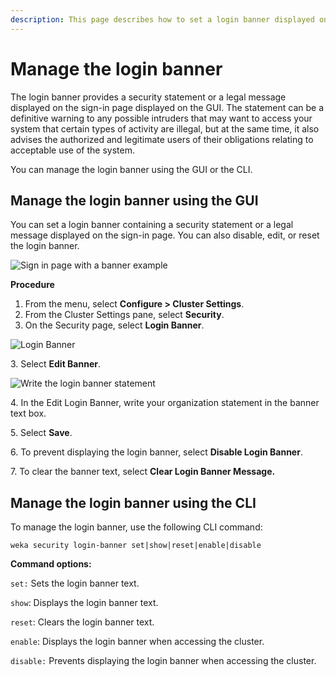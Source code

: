 ```yaml
---
description: This page describes how to set a login banner displayed on the sign-in page.
---
```


# Manage the login banner

The login banner provides a security statement or a legal message displayed on the sign-in page displayed on the GUI. The statement can be a definitive warning to any possible intruders that may want to access your system that certain types of activity are illegal, but at the same time, it also advises the authorized and legitimate users of their obligations relating to acceptable use of the system.

You can manage the login banner using the GUI or the CLI.

## Manage the login banner using the GUI

You can set a login banner containing a security statement or a legal message displayed on the sign-in page. You can also disable, edit, or reset the login banner.

![Sign in page with a banner example](../../.gitbook/assets/wmng\_login\_banner\_sign-in-page.png)

**Procedure**

1. From the menu, select **Configure > Cluster Settings**.
2. From the Cluster Settings pane, select **Security**.
3. On the Security page, select **Login Banner**.

![Login Banner](../../.gitbook/assets/wmng\_login\_banner\_set.png)

3\. Select **Edit Banner**.

![Write the login banner statement](../../.gitbook/assets/wmng\_login\_banner\_edit.png)

4\. In the Edit Login Banner, write your organization statement in the banner text box.

5\. Select **Save**.

6\. To prevent displaying the login banner, select **Disable Login Banner**.

7\. To clear the banner text, select **Clear Login Banner Message.**

## Manage the login banner using the CLI

To manage the login banner, use the following CLI command:

`weka security login-banner set|show|reset|enable|disable`

**Command options:**

`set:` Sets the login banner text.

`show`: Displays the login banner text.

`reset`: Clears the login banner text.

`enable`: Displays the login banner when accessing the cluster.

`disable:` Prevents displaying the login banner when accessing the cluster.
